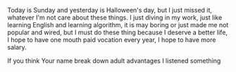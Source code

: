 Today is Sunday and yesterday is Halloween's day, but I just missed it, whatever I'm not care about these things. I just diving in my work, just like learning English and learning algorithm, it is may boring or just made me not popular and wired, but I must do these thing because I deserve a better life, I hope to have one mouth paid vocation every year, I hope to have more salary.

If you think
Your name break down
adult advantages
I listened something
